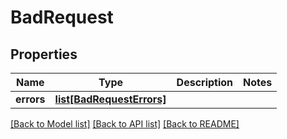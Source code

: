 # BadRequest

## Properties
Name | Type | Description | Notes
------------ | ------------- | ------------- | -------------
**errors** | [**list[BadRequestErrors]**](BadRequestErrors.md) |  | 

[[Back to Model list]](../README.md#documentation-for-models) [[Back to API list]](../README.md#documentation-for-api-endpoints) [[Back to README]](../README.md)


